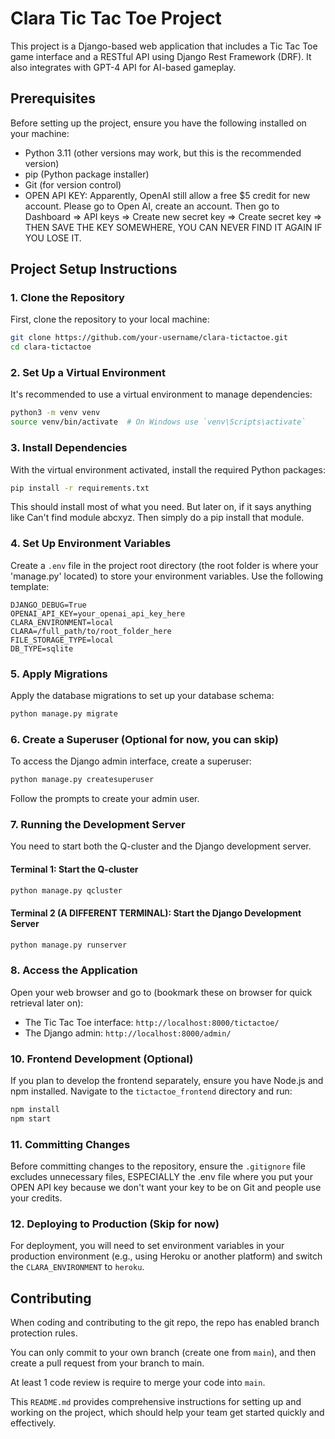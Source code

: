 
# Clara Tic Tac Toe Project

This project is a Django-based web application that includes a Tic Tac Toe game interface and a RESTful API using Django Rest Framework (DRF). It also integrates with GPT-4 API for AI-based gameplay.

## Prerequisites

Before setting up the project, ensure you have the following installed on your machine:

- Python 3.11 (other versions may work, but this is the recommended version)
- pip (Python package installer)
- Git (for version control)
- OPEN API KEY: Apparently, OpenAI still allow a free $5 credit for new account. Please go to Open AI, create an account.
  Then go to Dashboard => API keys => Create new secret key => Create secret key => THEN SAVE THE KEY SOMEWHERE, YOU CAN NEVER FIND IT AGAIN IF YOU LOSE IT.

## Project Setup Instructions

### 1. Clone the Repository

First, clone the repository to your local machine:

```bash
git clone https://github.com/your-username/clara-tictactoe.git
cd clara-tictactoe
```

### 2. Set Up a Virtual Environment

It's recommended to use a virtual environment to manage dependencies:

```bash
python3 -m venv venv
source venv/bin/activate  # On Windows use `venv\Scripts\activate`
```

### 3. Install Dependencies

With the virtual environment activated, install the required Python packages:

```bash
pip install -r requirements.txt
```

This should install most of what you need. But later on, if it says anything like Can't find module abcxyz. Then simply do a pip install that module.

### 4. Set Up Environment Variables

Create a `.env` file in the project root directory (the root folder is where your 'manage.py' located) to store your environment variables. Use the following template:

```env
DJANGO_DEBUG=True
OPENAI_API_KEY=your_openai_api_key_here
CLARA_ENVIRONMENT=local
CLARA=/full_path/to/root_folder_here
FILE_STORAGE_TYPE=local
DB_TYPE=sqlite
```

### 5. Apply Migrations

Apply the database migrations to set up your database schema:

```bash
python manage.py migrate
```

### 6. Create a Superuser (Optional for now, you can skip)

To access the Django admin interface, create a superuser:

```bash
python manage.py createsuperuser
```

Follow the prompts to create your admin user.

### 7. Running the Development Server

You need to start both the Q-cluster and the Django development server.

#### Terminal 1: Start the Q-cluster

```bash
python manage.py qcluster
```

#### Terminal 2 (A DIFFERENT TERMINAL): Start the Django Development Server

```bash
python manage.py runserver
```

### 8. Access the Application

Open your web browser and go to (bookmark these on browser for quick retrieval later on):

- The Tic Tac Toe interface: `http://localhost:8000/tictactoe/`
- The Django admin: `http://localhost:8000/admin/`

### 10. Frontend Development (Optional)

If you plan to develop the frontend separately, ensure you have Node.js and npm installed. Navigate to the `tictactoe_frontend` directory and run:

```bash
npm install
npm start
```

### 11. Committing Changes

Before committing changes to the repository, ensure the `.gitignore` file excludes unnecessary files, ESPECIALLY the .env file where you put your OPEN API key because we don't want your key to be on Git and people use your credits.

### 12. Deploying to Production (Skip for now)

For deployment, you will need to set environment variables in your production environment (e.g., using Heroku or another platform) and switch the `CLARA_ENVIRONMENT` to `heroku`.

## Contributing

When coding and contributing to the git repo, the repo has enabled branch protection rules.

You can only commit to your own branch (create one from `main`), and then create a pull request from your branch to main.

At least 1 code review is require to merge your code into `main`.

This `README.md` provides comprehensive instructions for setting up and working on the project, which should help your team get started quickly and effectively.
